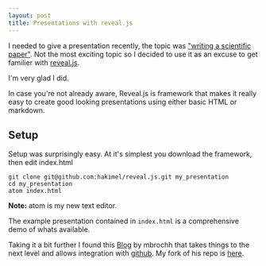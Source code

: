```yaml
---
layout: post
title: Presentations with reveal.js
---
```


I needed to give a presentation recently, the topic was ["writing a scientific paper"](http://blog.tomwright.ca/writing_a_scientific_paper).
Not the most exciting topic so I decided to use it as an excuse to get familier with [reveal.js](http://lab.hakim.se/reveal-js).

I'm very glad I did.

In case you're not already aware, Reveal.js is framework that makes it really easy to create good looking presentations using either basic HTML or markdown.

## Setup

Setup was surprisingly easy. At it's simplest you download the framework, then edit index.html

    git clone git@github.com:hakimel/reveal.js.git my_presentation
    cd my_presentation
    atom index.html

__Note:__ atom is my new text editor.

The example presentation contained in `index.html` is a comprehensive demo of whats available.

Taking it a bit further I found this [Blog](martinbrochhaus.com) by mbrochh that takes things to the next level and allows integration with [github](www.github.com).
My fork of his repo is [here](github.com/tomwright01/reveal-template).

